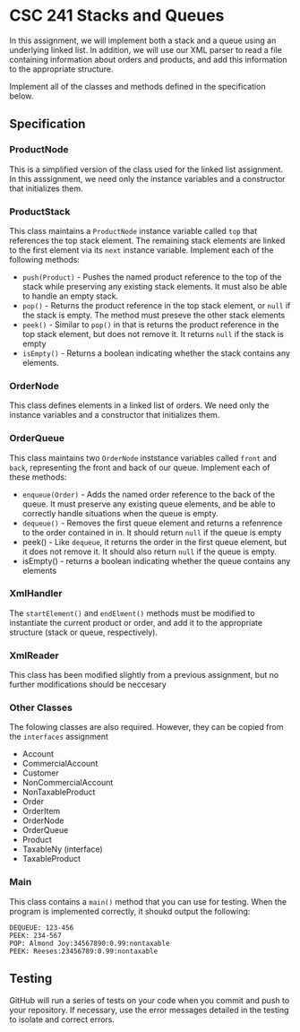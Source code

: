 # CSC 241 Stacks and Queues
In this assignment, we will implement both a stack and a queue using an underlying
linked list. In addition, we will use our XML parser to read a file containing 
information about orders and products, and add this information to the appropriate 
structure.

Implement all of the classes and methods defined in the specification below.

## Specification

### ProductNode
This is a simplified version of the class used for the linked list assignment. In
this asssignment, we need only the instance variables and a constructor that
initializes them.

### ProductStack
This class maintains a `ProductNode` instance variable called `top` that references the 
top stack element. The remaining stack elements are linked to the first element
via its `next` instance variable. Implement each of the following methods:
- `push(Product)` - Pushes the named product reference to the top of the stack
while preserving any existing stack elements. It must also be able to handle
an empty stack.
- `pop()` - Returns the product reference in the top stack element, or `null` if 
the stack is empty. The method must preseve the other stack elements
- `peek()` - Similar to `pop()` in that is returns the product reference in the
top stack element, but does not remove it. It returns `null` if the stack is empty
- `isEmpty()` - Returns a boolean indicating whether the stack contains any elements.

### OrderNode
This class defines elements in a linked list of orders. We need only the instance 
variables and a constructor that initializes them.

### OrderQueue
This class maintains two `OrderNode` inststance variables called `front` and `back`,
representing the front and back of our queue. Implement each of these methods:
- `enqueue(Order)` - Adds the named order reference to the back of the queue.
It must preserve any existing queue elements, and be able to correctly handle
situations when the queue is empty.
- `dequeue()` - Removes the first queue element and returns a refenrence to the 
order contained in in. It should return `null` if the queue is empty
- peek() - Like `dequeue`, it returns the order in the first queue element, but
it does not remove it. It should also return `null` if the queue is empty.
- isEmpty() - returns a boolean indicating whether the queue contains any elements

### XmlHandler
The `startElement()` and `endElment()` methods must be modified to instantiate 
the current product or order, and add it to the appropriate 
structure (stack or queue, respectively).

### XmlReader
This class has been modified slightly from a previous assignment, but no further 
modifications should be neccesary

### Other Classes
The folowing classes are also required. However, they can be copied from the 
`interfaces` assignment
- Account
- CommercialAccount
- Customer
- NonCommercialAccount
- NonTaxableProduct
- Order
- OrderItem
- OrderNode
- OrderQueue
- Product
- TaxableNy (interface)
- TaxableProduct

### Main
This class contains a `main()` method that you can use for testing. When the
program is implemented correctly, it shoukd output the following:
```$xslt
DEQUEUE: 123-456
PEEK: 234-567
POP: Almond Joy:34567890:0.99:nontaxable
PEEK: Reeses:23456789:0.99:nontaxable
```

## Testing
GitHub will run a series of tests on your code when you commit and push to your 
repository. If necessary, use the error messages detailed in the
testing to isolate and correct errors.
